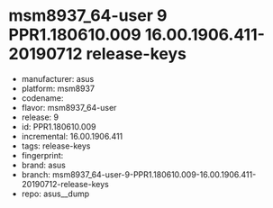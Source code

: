 # msm8937_64-user 9 PPR1.180610.009 16.00.1906.411-20190712 release-keys
- manufacturer: asus
- platform: msm8937
- codename: 
- flavor: msm8937_64-user
- release: 9
- id: PPR1.180610.009
- incremental: 16.00.1906.411
- tags: release-keys
- fingerprint: 
- brand: asus
- branch: msm8937_64-user-9-PPR1.180610.009-16.00.1906.411-20190712-release-keys
- repo: asus__dump
